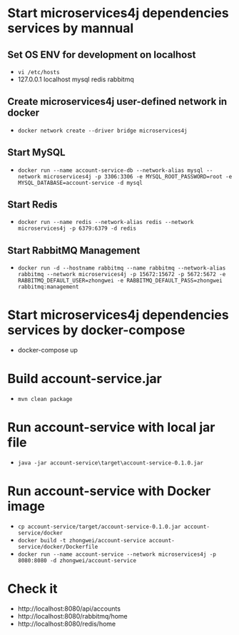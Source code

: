 # Start microservices4j dependencies services by mannual

## Set OS ENV for development on localhost
- `vi /etc/hosts`
- 127.0.0.1   localhost mysql redis rabbitmq

## Create microservices4j user-defined network in docker
- `docker network create --driver bridge microservices4j`

## Start MySQL
- `docker run --name account-service-db --network-alias mysql --network microservices4j -p 3306:3306 -e MYSQL_ROOT_PASSWORD=root -e MYSQL_DATABASE=account-service -d mysql`

## Start Redis
- `docker run --name redis --network-alias redis --network microservices4j -p 6379:6379 -d redis`

## Start RabbitMQ Management
- `docker run -d --hostname rabbitmq --name rabbitmq --network-alias rabbitmq --network microservices4j -p 15672:15672 -p 5672:5672 -e RABBITMQ_DEFAULT_USER=zhongwei -e RABBITMQ_DEFAULT_PASS=zhongwei rabbitmq:management`

# Start microservices4j dependencies services by docker-compose
- docker-compose up

# Build account-service.jar
- `mvn clean package`

# Run account-service with local jar file
- `java -jar account-service\target\account-service-0.1.0.jar`

# Run account-service with Docker image
- `cp account-service/target/account-service-0.1.0.jar account-service/docker`
- `docker build -t zhongwei/account-service account-service/docker/Dockerfile`
- `docker run --name account-service --network microservices4j -p 8080:8080 -d zhongwei/account-service`

# Check it
- http://localhost:8080/api/accounts
- http://localhost:8080/rabbitmq/home
- http://localhost:8080/redis/home

